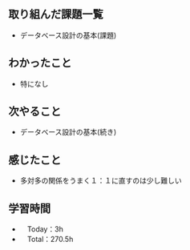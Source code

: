 ## 取り組んだ課題一覧
- データベース設計の基本(課題)

## わかったこと
- 特になし

## 次やること
- データベース設計の基本(続き)

## 感じたこと
- 多対多の関係をうまく１：１に直すのは少し難しい

## 学習時間
- 　Today：3h
- 　Total：270.5h